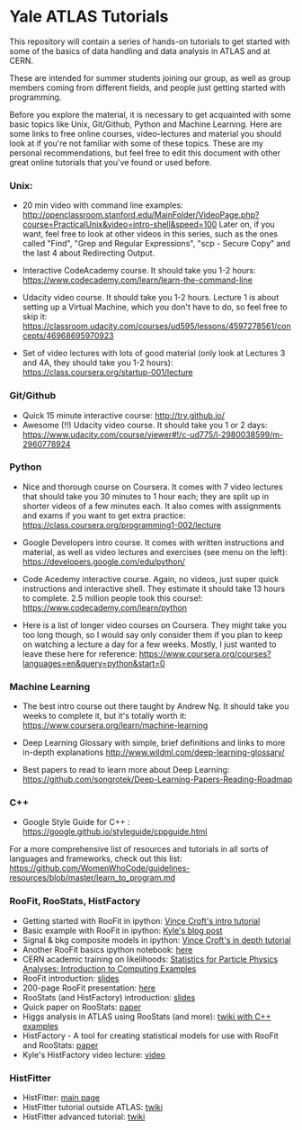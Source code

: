 # Yale ATLAS Tutorials
This repository will contain a series of hands-on tutorials to get started with some of the basics of data handling and data analysis in ATLAS and at CERN. 

These are intended for summer students joining our group, as well as group members coming from different fields, and people just getting started with programming. 

Before you explore the material, it is necessary to get acquainted with some basic topics like Unix, Git/Github, Python and Machine Learning. Here are some links to free online courses, video-lectures and material you should look at if you're not familiar with some of these topics. These are my personal recommendations, but feel free to edit this document with other great online tutorials that you've found or used before.

### Unix:

- 20 min video with command line examples:
http://openclassroom.stanford.edu/MainFolder/VideoPage.php?course=PracticalUnix&video=intro-shell&speed=100
Later on, if you want, feel free to look at other videos in this series, such as the ones called "Find", "Grep and Regular Expressions",  "scp - Secure Copy" and the last 4 about Redirecting Output.

- Interactive CodeAcademy course. It should take you 1-2 hours:
https://www.codecademy.com/learn/learn-the-command-line

- Udacity video course. It should take you 1-2 hours. Lecture 1 is about setting up a Virtual Machine, which you don't have to do, so feel free to skip it:
https://classroom.udacity.com/courses/ud595/lessons/4597278561/concepts/46968695970923

- Set of video lectures with lots of good material (only look at Lectures 3 and 4A, they should take you 1-2 hours): 
https://class.coursera.org/startup-001/lecture

### Git/Github

- Quick 15 minute interactive course: http://try.github.io/
- Awesome (!!) Udacity video course. It should take you 1 or 2 days:
https://www.udacity.com/course/viewer#!/c-ud775/l-2980038599/m-2960778924

### Python

- Nice and thorough course on Coursera. It comes with 7 video lectures that should take you 30 minutes to 1 hour each; they are split up in shorter videos of a few minutes each. It also comes with assignments and exams if you want to get extra practice:
https://class.coursera.org/programming1-002/lecture

- Google Developers intro course. It comes with written instructions and material, as well as video lectures and exercises (see menu on the left):
https://developers.google.com/edu/python/

- Code Acedemy interactive course. Again, no videos, just super quick instructions and interactive shell. They estimate it should take 13 hours to complete. 2.5 million people took this course!:
https://www.codecademy.com/learn/python

- Here is a list of longer video courses on Coursera. They might take you too long though, so I would say only consider them if you plan to keep on watching a lecture a day for a few weeks. Mostly, I just wanted to leave these here for reference: 
https://www.coursera.org/courses?languages=en&query=python&start=0

### Machine Learning

- The best intro course out there taught by Andrew Ng. It should take you weeks to complete it, but it's totally worth it:
https://www.coursera.org/learn/machine-learning

- Deep Learning Glossary with simple, brief definitions and links to more in-depth explanations
http://www.wildml.com/deep-learning-glossary/

- Best papers to read to learn more about Deep Learning:
https://github.com/songrotek/Deep-Learning-Papers-Reading-Roadmap

### C++

- Google Style Guide for C++ : https://google.github.io/styleguide/cppguide.html 

For a more comprehensive list of resources and tutorials in all sorts of languages and frameworks, check out this list: https://github.com/WomenWhoCode/guidelines-resources/blob/master/learn_to_program.md

### RooFit, RooStats, HistFactory
- Getting started with RooFit in ipython: [Vince Croft's intro tutorial](http://www.nikhef.nl/~vcroft/GettingStartedWithRooFit.html)
- Basic example with RooFit in ipython: [Kyle's blog post](http://theoryandpractice.org/2014/03/roofit-statistical-modeling-language-in-ipython-notebook/#.WJuv2bYrKRs)
- Signal & bkg composite models in ipython: [Vince Croft's in depth tutorial](http://www.nikhef.nl/~vcroft/SignalAndBackground-CompositeModels.html)
- Another RooFit basics ipython notebook: [here](https://github.com/dedx/PyRoot/blob/master/Notebooks/RooFitBasics.ipynb)
- CERN academic training on likelihoods: [Statistics for Particle Physics Analyses: Introduction to Computing Examples](https://indico.cern.ch/event/545212/attachments/1378399/2094162/CERN_Statistics_Training_2016.pdf)
- RooFit introduction: [slides](https://cernbox.cern.ch/index.php/s/kzGv4406IrpFpVM)
- 200-page RooFit presentation: [here](https://theoryl1.files.wordpress.com/2013/08/roofit-strasbourg-v10-1.pdf)
- RooStats (and HistFactory) introduction: [slides](https://cernbox.cern.ch/index.php/s/9DWJCObingTWB3r)
- Quick paper on RooStats: [paper](http://inspirehep.net/record/1285866/files/jpconf14_490_012229.pdf)
- Higgs analysis in ATLAS using RooStats (and more): [twiki with C++ examples](https://twiki.ppe.gla.ac.uk/bin/view/ATLAS/HiggsAnalysisAtATLASUsingRooStats)
- HistFactory - A tool for creating statistical models for use with RooFit and RooStats: [paper](http://cds.cern.ch/record/1456844/files/CERN-OPEN-2012-016.pdf)
- Kyle's HistFactory video lecture: [video](http://cds.cern.ch/record/1507618?ln=en)

### HistFitter
- HistFitter: [main page](http://histfitter.web.cern.ch/histfitter/)
- HistFitter tutorial outside ATLAS: [twiki](https://twiki.cern.ch/twiki/bin/view/Main/HistFitterTutorialOutsideAtlas)
- HistFitter advanced tutorial: [twiki](https://twiki.cern.ch/twiki/bin/view/Main/HistFitterAdvancedTutorialOutsideAtlas)
